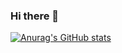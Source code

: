 ### Hi there 👋

[![Anurag's GitHub stats](https://github-readme-stats.vercel.app/api?username=yuta-ishii2)](https://github.com/anuraghazra/github-readme-stats)

